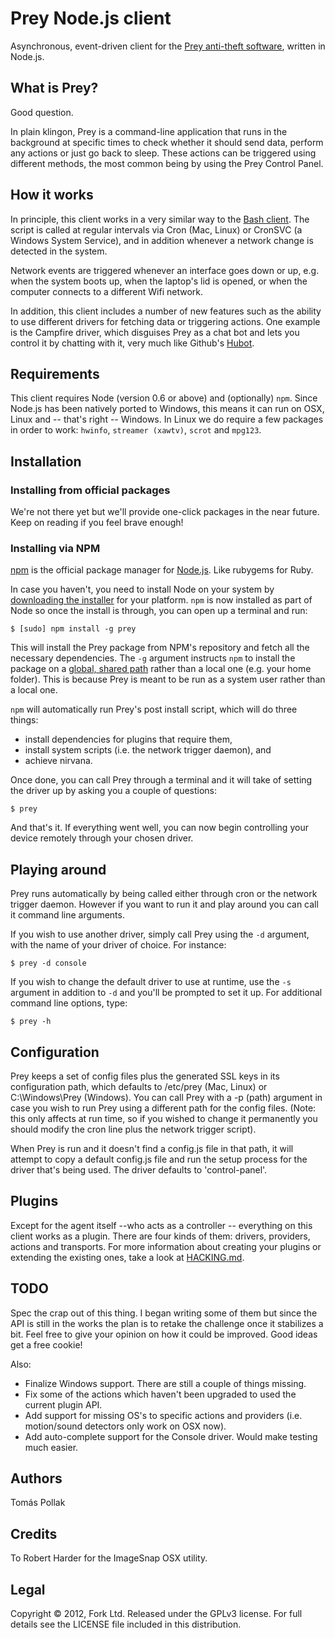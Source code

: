 # Prey Node.js client

Asynchronous, event-driven client for the [Prey anti-theft software](http://preyproject.com), written in Node.js.

## What is Prey?

Good question.

In plain klingon, Prey is a command-line application that runs in the background at specific times to check whether it
should send data, perform any actions or just go back to sleep. These actions can be triggered using different methods,
the most common being by using the Prey Control Panel.

## How it works

In principle, this client works in a very similar way to the [Bash client](https://github.com/prey/prey-bash-client). The
script is called at regular intervals via Cron (Mac, Linux) or CronSVC (a Windows System Service), and in addition
whenever a network change is detected in the system.

Network events are triggered whenever an interface goes down or up, e.g. when the system boots up, when the laptop's lid
is opened, or when the computer connects to a different Wifi network.

In addition, this client includes a number of new features such as the ability to use different drivers for fetching data
or triggering actions. One example is the Campfire driver, which disguises Prey as a chat bot and lets you control it by 
chatting with it, very much like Github's [Hubot](http://hubot.github.com).

## Requirements

This client requires Node (version 0.6 or above) and (optionally) `npm`. Since Node.js has been natively ported to Windows,
this means it can run on OSX, Linux and -- that's right -- Windows. In Linux we do require a few packages in order to
work: `hwinfo`, `streamer (xawtv)`, `scrot` and `mpg123`.

## Installation

### Installing from official packages

We're not there yet but we'll provide one-click packages in the near future. Keep on reading if you feel brave enough!

### Installing via NPM

[npm](http://npmjs.org) is the official package manager for [Node.js](http://nodejs.org). Like rubygems for Ruby.

In case you haven't, you need to install Node on your system by [downloading the installer](http://nodejs.org/dist/latest/)
for your platform. `npm` is now installed as part of Node so once the install is through, you can open up a terminal and
run:

    $ [sudo] npm install -g prey

This will install the Prey package from NPM's repository and fetch all the necessary dependencies. The `-g` argument
instructs `npm` to install the package on a [global, shared path](http://blog.nodejs.org/2011/03/23/npm-1-0-global-vs-local-installation/) 
rather than a local one (e.g. your home folder). This is because Prey is meant to be run as a system user rather than a 
local one. 

`npm` will automatically run Prey's post install script, which will do three things:

  - install dependencies for plugins that require them,
  - install system scripts (i.e. the network trigger daemon), and
  - achieve nirvana.

Once done, you can call Prey through a terminal and it will take of setting the driver up by asking you a couple of
questions:

    $ prey

And that's it. If everything went well, you can now begin controlling your device remotely through your chosen driver.

## Playing around

Prey runs automatically by being called either through cron or the network trigger daemon. However if you want to run it
and play around you can call it command line arguments.

If you wish to use another driver, simply call Prey using the `-d` argument, with the name of your driver of choice.
For instance:

    $ prey -d console

If you wish to change the default driver to use at runtime, use the `-s` argument in addition to `-d` and you'll be 
prompted to set it up. For additional command line options, type:

    $ prey -h

## Configuration

Prey keeps a set of config files plus the generated SSL keys in its configuration path, which defaults to /etc/prey 
(Mac, Linux) or C:\Windows\Prey (Windows). You can call Prey with a -p (path) argument in case you wish to run Prey using
a different path for the config files. (Note: this only affects at run time, so if you wished to change it permanently
you should modify the cron line plus the network trigger script).

When Prey is run and it doesn't find a config.js file in that path, it will attempt to copy a default config.js file and
run the setup process for the driver that's being used. The driver defaults to 'control-panel'.

## Plugins

Except for the agent itself --who acts as a controller -- everything on this client works as a plugin. There are
four kinds of them: drivers, providers, actions and transports. For more information about creating your plugins or 
extending the existing ones, take a look at [HACKING.md](http://github.com/prey/prey-node-client/master/HACKING.md).

## TODO

Spec the crap out of this thing. I began writing some of them but since the API is still in the works the plan is to
retake the challenge once it stabilizes a bit. Feel free to give your opinion on how it could be improved. Good ideas 
get a free cookie!

Also:

 - Finalize Windows support. There are still a couple of things missing.
 - Fix some of the actions which haven't been upgraded to used the current plugin API.
 - Add support for missing OS's to specific actions and providers (i.e. motion/sound detectors only work on OSX now).
 - Add auto-complete support for the Console driver. Would make testing much easier.

## Authors

Tomás Pollak

## Credits

To Robert Harder for the ImageSnap OSX utility.

## Legal

Copyright © 2012, Fork Ltd.
Released under the GPLv3 license.
For full details see the LICENSE file included in this distribution.
